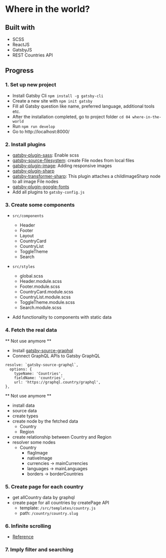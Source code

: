 # Where in the world?

## Built with

- SCSS
- ReactJS
- GatsbyJS
- REST Countries API

## Progress

### 1. Set up new project

- Install Gatsby Cli `npm install -g gatsby-cli`
- Create a new site with `npm init gatsby`
- Fill all Gatsby question like name, preferred language, additional tools etc.
- After the installation completed, go to project folder `cd 04 where-in-the-world`
- Run `npm run develop`
- Go to http://localhost:8000/

### 2. Install plugins

- [gatsby-plugin-sass](https://www.gatsbyjs.com/docs/how-to/styling/sass/): Enable scss
- [gatsby-source-filesystem](https://www.gatsbyjs.com/docs/how-to/sourcing-data/sourcing-from-the-filesystem): create File nodes from local files
- [gatsby-plugin-image](https://www.gatsbyjs.com/plugins/gatsby-plugin-image/): Adding responsive images
- [gatsby-plugin-sharp](https://www.gatsbyjs.com/plugins/gatsby-plugin-sharp/)
- [gatsby-transformer-sharp](https://www.gatsbyjs.com/docs/conceptual/image-plugin-architecture/#gatsby-transformer-sharp): This plugin attaches a childImageSharp node to all image File nodes
- [gatsby-plugin-google-fonts](https://www.gatsbyjs.com/plugins/gatsby-plugin-google-fonts/)
- Add all plugins to `gatsby-config.js`

### 3. Create some components

- `src/components`

  - Header
  - Footer
  - Layout
  - CountryCard
  - CountryList
  - ToggleTheme
  - Search

- `src/styles`

  - global.scss
  - Header.module.scss
  - Footer.module.scss
  - CountryCard.module.scss
  - CountryList.module.scss
  - ToggleTheme.module.scss
  - Search.module.scss

- Add functionality to components with static data

### 4. Fetch the real data

** Not use anymore **

- Install [gatsby-source-graphql](https://www.gatsbyjs.com/plugins/gatsby-source-graphql/)
- Connect GraphQL APIs to Gatsby GraphQL

```
resolve: `gatsby-source-graphql`,
  options: {
    typeName: 'Countries',
    fieldName: 'countries',
    url: 'https://graphql.country/graphql',
},
```

** Not use anymore **

- install data
- source data
- create types
- create node by the fetched data
  - Country
  - Region
- create relationship between Country and Region
- resolver some nodes
  - Country
    - flagImage
    - nativeImage
    - currencies -> mainCurrencies
    - languages -> mainLanguages
    - borders -> borderCountries

### 5. Create page for each country

- get allCountry data by graphql
- create page for all countries by createPage API
  - template: `/src/templates/country.js`
  - path: `/country/country.slug`

### 6. Infinite scrolling

- [Reference](https://www.erichowey.dev/writing/load-more-button-and-infinite-scroll-in-gatsby/)

### 7. Imply filter and searching
